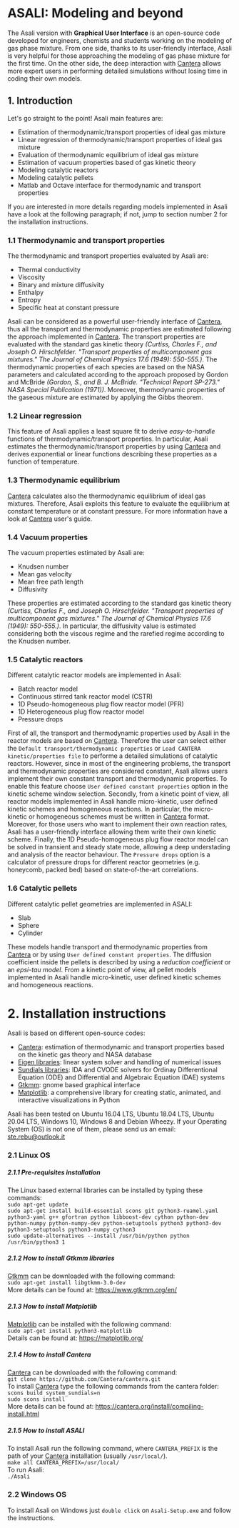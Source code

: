 # **ASALI: Modeling and beyond**

The Asali version with **Graphical User Interface** is an open-source code developed for engineers, chemists and students working on the modeling of gas phase mixture. From one side, thanks to its user-friendly interface, Asali is very helpful for those approaching the modeling of gas phase mixture for the first time. On the other side, the deep interaction with [Cantera](https://cantera.org/)  allows more expert users in performing detailed simulations without losing time in coding their own models.
## **1. Introduction**
Let's go straight to the point! Asali main features are:
* Estimation of thermodynamic/transport properties of ideal gas mixture
* Linear regression of thermodynamic/transport properties of ideal gas mixture
* Evaluation of thermodynamic equilibrium of ideal gas mixture
* Estimation of vacuum properties based of gas kinetic theory
* Modeling catalytic reactors
* Modeling catalytic pellets
* Matlab and Octave interface for thermodynamic and transport properties

If you are interested in  more details regarding models implemented in Asali have a look at the following paragraph; if not, jump to section number 2 for the installation instructions.
### 1.1 Thermodynamic and transport properties
The thermodynamic and transport properties evaluated by Asali are:
* Thermal conductivity
* Viscosity
* Binary and mixture diffusivity
* Enthalpy
* Entropy
* Specific heat at constant pressure

Asali can be considered as a powerful user-friendly interface of  [Cantera](https://cantera.org/), thus all the transport and thermodynamic properties are estimated following the approach implemented in  [Cantera](https://cantera.org/). The transport properties are evaluated with the standard gas kinetic theory *(Curtiss, Charles F., and Joseph O. Hirschfelder. "Transport properties of multicomponent gas mixtures." The Journal of Chemical Physics 17.6 (1949): 550-555.)*. The thermodynamic properties of each species are based on the NASA parameters and calculated according to the approach proposed by Gordon and McBride *(Gordon, S., and B. J. McBride. "Technical Report SP-273." NASA Special Publication (1971))*. Moreover, thermodynamic properties of the gaseous mixture are estimated by applying the Gibbs theorem.
### 1.2 Linear regression
This feature of Asali applies a least square fit to derive *easy-to-handle* functions of thermodynamic/transport properties. In particular, Asali estimates the thermodynamic/transport properties by using [Cantera](https://cantera.org/) and derives exponential or linear functions describing these properties as a function of temperature.
### 1.3 Thermodynamic equilibrium
[Cantera](https://cantera.org/) calculates also the thermodynamic equilibrium of ideal gas mixtures. Therefore, Asali exploits this feature to evaluate the equilibrium at constant temperature or at constant pressure. For more information have a look at [Cantera](https://cantera.org/) user's guide.
### 1.4 Vacuum properties
The vacuum properties estimated by Asali are:
* Knudsen number
* Mean gas velocity
* Mean free path length
* Diffusivity

These properties are estimated according to the standard gas kinetic theory *(Curtiss, Charles F., and Joseph O. Hirschfelder. "Transport properties of multicomponent gas mixtures." The Journal of Chemical Physics 17.6 (1949): 550-555.)*. In particular, the diffusivity value is estimated considering both the viscous regime and the rarefied regime according to the Knudsen number.
### 1.5 Catalytic reactors
Different catalytic reactor models are implemented in Asali:
* Batch reactor model
* Continuous stirred tank reactor model (CSTR)
* 1D Pseudo-homogeneous plug flow reactor model (PFR)
* 1D Heterogeneous plug flow reactor model
* Pressure drops

First of all, the transport and thermodynamic properties used by Asali in the reactor models are based on [Cantera](https://cantera.org/). Therefore the user can select either the `Default transport/thermodynamic properties` or `Load CANTERA kinetic/properties file` to performe a detailed simulations of catalytic reactors. However, since in most of the engineering problems, the transport and thermodynamic properties are considered constant, Asali allows users implement their own constant transport and thermodynamic properties. To enable this feature choose `User defined constant properties` option in the kinetic scheme window selection.
Secondly, from a kinetic point of view, all reactor models implemented in Asali handle micro-kinetic, user defined kinetic schemes and homogeneous reactions. In particular, the micro-kinetic or homogeneous schemes must be written in [Cantera](https://cantera.org/) format. Moreover, for those users who want to implement their own reaction rates, Asali has a user-friendly interface allowing them write their own kinetic scheme.
Finally, the 1D Pseudo-homogeneous plug flow reactor model can be solved in transient and steady state mode, allowing a deep understading and analysis of the reactor behaviour.
The `Pressure drops` option is a calculator of pressure drops for different reactor geometries (e.g. honeycomb, packed bed) based on state-of-the-art correlations.
### 1.6 Catalytic pellets
Different catalytic pellet geometries are implemented in ASALI:
* Slab
* Sphere
* Cylinder

These models handle transport and thermodynamic properties from [Cantera](https://cantera.org/) or by using `User defined constant properties`. The diffusion coefficient inside the pellets is described by using a *reduction coefficient* or an *epsi-tau model*. From a kinetic point of view, all pellet models implemented in Asali handle micro-kinetic, user defined kinetic schemes and homogeneous reactions.

# **2. Installation instructions**
Asali is based on different open-source codes:
* [Cantera](https://cantera.org/): estimation of thermodynamic and transport properties based on the kinetic gas theory and NASA database
* [Eigen libraries](http://eigen.tuxfamily.org/index.php?title=Main_Page): linear system solver and handling of numerical issues
* [Sundials libraries](https://computation.llnl.gov/projects/sundials): IDA and CVODE solvers for Ordinay Differentional Equation (ODE) and Differential and Algebraic Equation (DAE) systems
* [Gtkmm](https://www.gtkmm.org/en/): gnome based graphical interface
* [Matplotlib](https://matplotlib.org/): a comprehensive library for creating static, animated, and interactive visualizations in Python

Asali has been tested on Ubuntu 16.04 LTS, Ubuntu 18.04 LTS, Ubuntu 20.04 LTS, Windows 10, Windows 8 and Debian Wheezy. If your Operating System (OS) is not one of them, please send us an email: ste.rebu@outlook.it

### 2.1 Linux OS
##### 2.1.1 Pre-requisites installation
The Linux based external libraries can be installed by typing these commands:  
`sudo apt-get update`  
`sudo apt-get install build-essential scons git python3-ruamel.yaml python3-yaml g++ gfortran python libboost-dev cython python-dev python-numpy python-numpy-dev python-setuptools python3 python3-dev python3-setuptools python3-numpy cython3`  
`sudo update-alternatives --install /usr/bin/python python /usr/bin/python3 1`  

##### 2.1.2 How to install Gtkmm libraries
[Gtkmm](https://www.gtkmm.org/en/) can be downloaded with the following command:  
`sudo apt-get install libgtkmm-3.0-dev`  
More details can be found at: https://www.gtkmm.org/en/  

##### 2.1.3 How to install Matplotlib
[Matplotlib](https://matplotlib.org/) can be installed with the following command:  
`sudo apt-get install python3-matplotlib`  
Details can be found at: https://matplotlib.org/

##### 2.1.4 How to install Cantera
[Cantera](https://cantera.org/) can be downloaded with the following command:    
`git clone https://github.com/Cantera/cantera.git`   
To install [Cantera](https://cantera.org/) type the following commands from the cantera folder:  
`scons build system_sundials=n`   
`sudo scons install`    
More details can be found at: https://cantera.org/install/compiling-install.html 

##### 2.1.5 How to install ASALI
To install Asali run the following command, where `CANTERA_PREFIX` is the path of your [Cantera](https://cantera.org/) installation (usually `/usr/local/`).  
`make all CANTERA_PREFIX=/usr/local/`  
To run Asali:  
`./Asali`  

### 2.2 Windows OS
To install Asali on Windows just `double click` on `Asali-Setup.exe` and follow the instructions.
